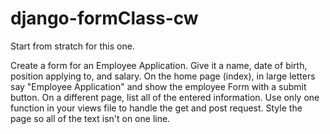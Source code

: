 # django-formClass-cw

Start from stratch for this one.

Create a form for an Employee Application. Give it a name, date of birth, position applying to, and salary. On the home page (index), in large letters say "Employee Application" and show the employee Form with a submit button. On a different page, list all of the entered information. Use only one function in your views file to handle the get and post request. Style the page so all of the text isn't on one line.
